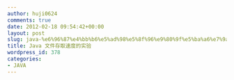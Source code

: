```yaml
---
author: huji0624
comments: true
date: 2012-02-18 09:54:42+00:00
layout: post
slug: java-%e6%96%87%e4%bb%b6%e5%ad%98%e5%8f%96%e9%80%9f%e5%ba%a6%e7%9a%84%e5%ae%9e%e9%aa%8c
title: Java 文件存取速度的实验
wordpress_id: 378
categories:
- JAVA
---
```


